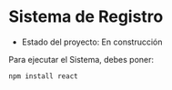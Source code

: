 <h1> Sistema de Registro </h1>

- Estado del proyecto: En construcción

Para ejecutar el Sistema, debes poner:

```npm install react```
